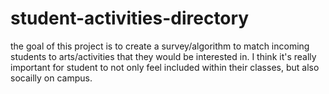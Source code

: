 # student-activities-directory

the goal of this project is to create a survey/algorithm to match incoming students to arts/activities
that they would be interested in. I think it's really important for student to not only feel included
within their classes, but also socailly on campus. 
